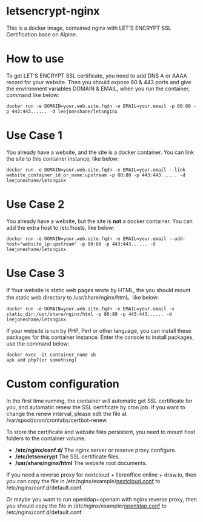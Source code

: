 # letsencrypt-nginx

This is a docker image, contained nginx with LET'S ENCRYPT SSL Certification base on Alpine.

# How to use

To get LET'S ENCRYPT SSL certificate, you need to add DNS A or AAAA record for your website. Then you should expose 80 & 443 ports and give the environment variables DOMAIN & EMAIL, when you run the container, command like below:
```
docker run -e DOMAIN=your.web.site.fqdn -e EMAIL=your.email -p 80:80 -p 443:443...... -d leejoneshane/letsnginx
```

# Use Case 1

You already have a website, and the site is a docker container. You can link the site to this container instance, like below:
```
docker run -e DOMAIN=your.web.site.fqdn -e EMAIL=your.email --link website_container_id_or_name:upstream -p 80:80 -p 443:443...... -d leejoneshane/letsnginx
```

# Use Case 2

You already have a website, but the site is __not__ a docker container. You can add the extra host to /etc/hosts, like below:
```
docker run -e DOMAIN=your.web.site.fqdn -e EMAIL=your.email --add-host="website_ip:upstream" -p 80:80 -p 443:443...... -d leejoneshane/letsnginx
```

# Use Case 3

If Your website is static web pages wrote by HTML, the you should mount the static web directory to /usr/share/nginx/html。like below:
```
docker run -e DOMAIN=your.web.site.fqdn -e EMAIL=your.email -v static_dir:/usr/share/nginx/html -p 80:80 -p 443:443...... -d leejoneshane/letsnginx
```

If your website is run by PHP, Perl or other language, you can install these packages for this container instance. Enter the
console to install packages, use the command below:
```
docker exec -it container_name sh
apk add php7(or something)
```

# Custom configuration

In the first time running, the container will automatic get SSL certificate for you, and automatic renew the SSL certificate  by cron job. If you want to change the renew interval, please edit the file at /var/spool/cron/crontabs/certbot-renew.

To store the certificate and website files persistent, you need to mount host folders to the container volume.

* __/etc/nginx/conf.d/__ The nginx server or reserve proxy configure.
* __/etc/letsencrypt__ The SSL certificate files.
* __/usr/share/nginx/html__ The website root documents. 

If you need a reverse proxy for nextcloud + libreoffice online + draw.io, then you can copy the file in /etc/nginx/example/[nextcloud.conf](https://github.com/leejoneshane/letsencrypt-nginx/blob/master/nextcloud.conf) to /etc/nginx/conf.d/default.conf.

Or maybe you want to run openldap+openam with nginx reverse proxy, then you should copy the file in /etc/nginx/example/[openldap.conf](https://github.com/leejoneshane/letsencrypt-nginx/blob/master/openldap.conf) to /etc/nginx/conf.d/default.conf.

